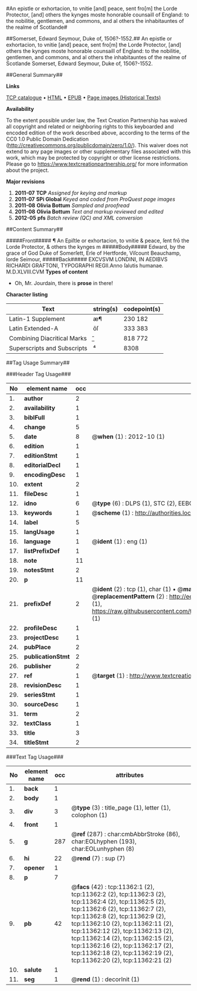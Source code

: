 #An epistle or exhortacion, to vnitie [and] peace, sent fro[m] the Lorde Protector, [and] others the kynges moste honorable counsaill of England: to the nobilitie, gentlemen, and commons, and al others the inhabitauntes of the realme of Scotlande#

##Somerset, Edward Seymour, Duke of, 1506?-1552.##
An epistle or exhortacion, to vnitie [and] peace, sent fro[m] the Lorde Protector, [and] others the kynges moste honorable counsaill of England: to the nobilitie, gentlemen, and commons, and al others the inhabitauntes of the realme of Scotlande
Somerset, Edward Seymour, Duke of, 1506?-1552.

##General Summary##

**Links**

[TCP catalogue](http://www.ota.ox.ac.uk/tcp/)  • 
[HTML](http://tei.it.ox.ac.uk/tcp/Texts-HTML/free/A68/A68723.html)  • 
[EPUB](http://tei.it.ox.ac.uk/tcp/Texts-EPUB/free/A68/A68723.epub) • 
[Page images (Historical Texts)](https://historicaltexts.jisc.ac.uk/eebo-99846399e)

**Availability**

To the extent possible under law, the Text Creation Partnership has waived all copyright and related or neighboring rights to this keyboarded and encoded edition of the work described above, according to the terms of the CC0 1.0 Public Domain Dedication (http://creativecommons.org/publicdomain/zero/1.0/). This waiver does not extend to any page images or other supplementary files associated with this work, which may be protected by copyright or other license restrictions. Please go to https://www.textcreationpartnership.org/ for more information about the project.

**Major revisions**

1. __2011-07__ __TCP__ *Assigned for keying and markup*
1. __2011-07__ __SPi Global__ *Keyed and coded from ProQuest page images*
1. __2011-08__ __Olivia Bottum__ *Sampled and proofread*
1. __2011-08__ __Olivia Bottum__ *Text and markup reviewed and edited*
1. __2012-05__ __pfs__ *Batch review (QC) and XML conversion*

##Content Summary##

#####Front#####
¶ An Epiſtle or exhortacion, to vnitie & peace, ſent frō the Lorde Protector, & others the kynges m
#####Body#####
Edward, by the grace of God Duke of Somerſett, Erle of Hertforde, Viſcount Beauchamp, lorde Seimour,
#####Back#####
EXCVSVM LONDINI, IN AEDIBVS RICHARDI GRAFTONI, TYPOGRAPHI REGII.Anno ſalutis humanae. M.D.XLVIII.CVM
**Types of content**

  * Oh, Mr. Jourdain, there is **prose** in there!

**Character listing**


|Text|string(s)|codepoint(s)|
|---|---|---|
|Latin-1 Supplement|æ¶|230 182|
|Latin Extended-A|ōſ|333 383|
|Combining             Diacritical Marks|̲̄|818 772|
|Superscripts             and Subscripts|⁴|8308|

##Tag Usage Summary##

###Header Tag Usage###

|No|element name|occ|attributes|
|---|---|---|---|
|1.|__author__|2||
|2.|__availability__|1||
|3.|__biblFull__|1||
|4.|__change__|5||
|5.|__date__|8| @__when__ (1) : 2012-10 (1)|
|6.|__edition__|1||
|7.|__editionStmt__|1||
|8.|__editorialDecl__|1||
|9.|__encodingDesc__|1||
|10.|__extent__|2||
|11.|__fileDesc__|1||
|12.|__idno__|6| @__type__ (6) : DLPS (1), STC (2), EEBO-CITATION (1), PROQUEST (1), VID (1)|
|13.|__keywords__|1| @__scheme__ (1) : http://authorities.loc.gov/ (1)|
|14.|__label__|5||
|15.|__langUsage__|1||
|16.|__language__|1| @__ident__ (1) : eng (1)|
|17.|__listPrefixDef__|1||
|18.|__note__|11||
|19.|__notesStmt__|2||
|20.|__p__|11||
|21.|__prefixDef__|2| @__ident__ (2) : tcp (1), char (1)  •  @__matchPattern__ (2) : ([0-9\-]+):([0-9IVX]+) (1), (.+) (1)  •  @__replacementPattern__ (2) : http://eebo.chadwyck.com/downloadtiff?vid=$1&page=$2 (1), https://raw.githubusercontent.com/textcreationpartnership/Texts/master/tcpchars.xml#$1 (1)|
|22.|__profileDesc__|1||
|23.|__projectDesc__|1||
|24.|__pubPlace__|2||
|25.|__publicationStmt__|2||
|26.|__publisher__|2||
|27.|__ref__|1| @__target__ (1) : http://www.textcreationpartnership.org/docs/. (1)|
|28.|__revisionDesc__|1||
|29.|__seriesStmt__|1||
|30.|__sourceDesc__|1||
|31.|__term__|2||
|32.|__textClass__|1||
|33.|__title__|3||
|34.|__titleStmt__|2||


###Text Tag Usage###

|No|element name|occ|attributes|
|---|---|---|---|
|1.|__back__|1||
|2.|__body__|1||
|3.|__div__|3| @__type__ (3) : title_page (1), letter (1), colophon (1)|
|4.|__front__|1||
|5.|__g__|287| @__ref__ (287) : char:cmbAbbrStroke (86), char:EOLhyphen (193), char:EOLunhyphen (8)|
|6.|__hi__|22| @__rend__ (7) : sup (7)|
|7.|__opener__|1||
|8.|__p__|7||
|9.|__pb__|42| @__facs__ (42) : tcp:11362:1 (2), tcp:11362:2 (2), tcp:11362:3 (2), tcp:11362:4 (2), tcp:11362:5 (2), tcp:11362:6 (2), tcp:11362:7 (2), tcp:11362:8 (2), tcp:11362:9 (2), tcp:11362:10 (2), tcp:11362:11 (2), tcp:11362:12 (2), tcp:11362:13 (2), tcp:11362:14 (2), tcp:11362:15 (2), tcp:11362:16 (2), tcp:11362:17 (2), tcp:11362:18 (2), tcp:11362:19 (2), tcp:11362:20 (2), tcp:11362:21 (2)|
|10.|__salute__|1||
|11.|__seg__|1| @__rend__ (1) : decorInit (1)|
